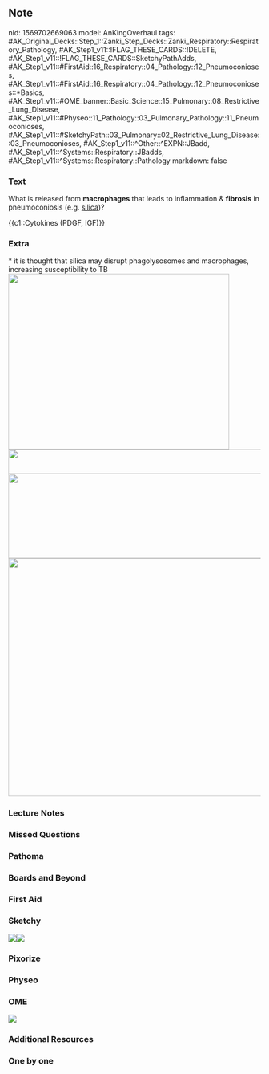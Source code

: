## Note
nid: 1569702669063
model: AnKingOverhaul
tags: #AK_Original_Decks::Step_1::Zanki_Step_Decks::Zanki_Respiratory::Respiratory_Pathology, #AK_Step1_v11::!FLAG_THESE_CARDS::!DELETE, #AK_Step1_v11::!FLAG_THESE_CARDS::SketchyPathAdds, #AK_Step1_v11::#FirstAid::16_Respiratory::04_Pathology::12_Pneumoconioses, #AK_Step1_v11::#FirstAid::16_Respiratory::04_Pathology::12_Pneumoconioses::*Basics, #AK_Step1_v11::#OME_banner::Basic_Science::15_Pulmonary::08_Restrictive_Lung_Disease, #AK_Step1_v11::#Physeo::11_Pathology::03_Pulmonary_Pathology::11_Pneumoconioses, #AK_Step1_v11::#SketchyPath::03_Pulmonary::02_Restrictive_Lung_Disease::03_Pneumoconioses, #AK_Step1_v11::^Other::^EXPN::JBadd, #AK_Step1_v11::^Systems::Respiratory::JBadds, #AK_Step1_v11::^Systems::Respiratory::Pathology
markdown: false

### Text
What is released from <b>macrophages</b> that leads to inflammation
& <b>fibrosis</b> in pneumoconiosis (e.g. <u>silica</u>)?
<div>
  {{c1::Cytokines (PDGF, IGF)}}
</div>

### Extra
<div>
  * it is thought that silica may disrupt phagolysosomes and
  macrophages, increasing susceptibility to TB
</div>
<div><img src="Screen%20Shot%202019-09-28%20at%204.27.46%20PM.png"
class="" style="height: 350px; width: 441px;"></div>
<div><img draggable="false" src=
"Screen%20Shot%202019-09-28%20at%204.15.27%20PM.png" class=""
style="height: 49px; width: 927px;"></div><img src=
"Screen%20Shot%202019-09-28%20at%204.15.34%20PM.png" class=""
style="height: 168px; width: 927px;">
<div><img src="Screen%20Shot%202019-09-28%20at%204.27.39%20PM.png"
class="" style="height: 475px; width: 599px;"></div>

### Lecture Notes


### Missed Questions


### Pathoma


### Boards and Beyond


### First Aid


### Sketchy
<div><img src="cytokines_1566160514431.jpg"><img src=
"Zoverall%20picture%20(14)_1566160514431.jpg"></div>

### Pixorize


### Physeo


### OME
<div class="ome-widget">
  <a href=
  "https://onlinemeded.org/spa/pulmonary/restrictive-lung-disease/acquire?ref=anki">
  <img src="_OME_AnkiFlashcards_Lesson_3.png"></a>
</div>

### Additional Resources


### One by one

